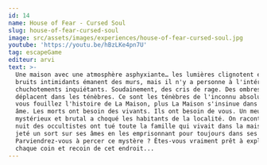 ```yaml
---
id: 14
name: House of Fear - Cursed Soul
slug: house-of-fear-cursed-soul
image: src/assets/images/experiences/house-of-fear-cursed-soul.jpg
youtube: 'https://youtu.be/hBzLKe4pn7U'
tag: escapeGame
editeur: arvi
text: >-
  Une maison avec une atmosphère asphyxiante… les lumières clignotent et des
  bruits intimidants émanent des murs, mais il n'y a personne à l'intérieur. Des
  chuchotements inquiétants. Soudainement, des cris de rage. Des ombres se
  déplacent dans les ténèbres. Ce sont les ténèbres de l'inconnu absolu. Plus
  vous fouillez l'histoire de La Maison, plus La Maison s'insinue dans votre
  âme. Les morts ont besoin des vivants. Ils ont besoin de vous. Un meurtre
  mystérieux et brutal a choqué les habitants de la localité. On raconte qu'une
  nuit des occultistes ont tué toute la famille qui vivait dans la maison et ont
  jeté un sort sur ses âmes en les emprisonnant pour toujours dans ses murs.
  Parviendrez-vous à percer ce mystère ? Êtes-vous vraiment prêt à explorer
  chaque coin et recoin de cet endroit...
---
```


